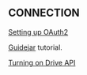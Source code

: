 ## CONNECTION

[Setting up OAuth2](https://support.google.com/googleapi/answer/6158849?hl=en)

[Guidejar](https://guidejar.com/guides/fec74020-26bb-43dd-814c-f8b907f6f45b) tutorial.

[Turning on Drive API](https://guidejar.com/guides/4e69ce7b-c430-443c-801c-b01ea2781c39)
